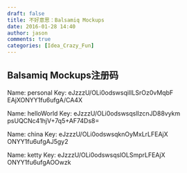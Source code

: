 ```yaml
---
draft: false
title: 不好意思：Balsamiq Mockups
date: 2016-01-28 14:40
author: jason
comments: true
categories: [Idea_Crazy_Fun]
---
```

<div class="articalTitle">
<h2 id="t_4b1a10010100wqwh" class="titName SG_txta">Balsamiq Mockups注册码</h2>
</div>
<div id="sina_keyword_ad_area" class="articalTag"></div>
<div id="sina_keyword_ad_area2" class="articalContent   ">Name: personal
Key: eJzzzU/OLi0odswsqilILSrOz0vMqbF<wbr />EAjXONYY1fu6ufgA/CA4X

Name: helloWorld
Key: eJzzzU/OLi0odswsqslIzcnJD88vykm<wbr />psUQCNc41hjV+7q5+AF74Ds8=

Name: china
Key: eJzzzU/OLi0odswsqknOyMxLrLFEAjX<wbr />ONYY1fu6ufgAJ5gy2

Name: ketty
Key: eJzzzU/OLi0odswsqslOLSmprLFEAjX<wbr />ONYY1fu6ufgAOOwzk</div>
